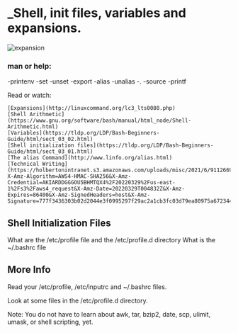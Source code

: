  # _Shell, init files, variables and expansions.
 
 ![expansion](https://user-images.githubusercontent.com/85587286/160509889-0ded45bf-3d15-4e5c-87ad-14925fff17e0.jpeg)
 
 
 ### man or help:

 -printenv
 -set
 -unset
 -export
 -alias
 -unalias
 -.
 -source
 -printf
 
 
 Read or watch:

    [Expansions](http://linuxcommand.org/lc3_lts0080.php)
    [Shell Arithmetic](https://www.gnu.org/software/bash/manual/html_node/Shell-Arithmetic.html)
    [Variables](https://tldp.org/LDP/Bash-Beginners-Guide/html/sect_03_02.html)
    [Shell initialization files](https://tldp.org/LDP/Bash-Beginners-Guide/html/sect_03_01.html)
    [The alias Command](http://www.linfo.org/alias.html)
    [Technical Writing](https://holbertonintranet.s3.amazonaws.com/uploads/misc/2021/6/9112669886fd446a2aa3113c31319d1f468dc160.pdf?X-Amz-Algorithm=AWS4-HMAC-SHA256&X-Amz-Credential=AKIARDDGGGOU5BHMTQX4%2F20220329%2Fus-east-1%2Fs3%2Faws4_request&X-Amz-Date=20220329T004832Z&X-Amz-Expires=86400&X-Amz-SignedHeaders=host&X-Amz-Signature=777f3436303b02d2044e3f0995297f29ac2a1cb3fc03d79ea80975a6723447cb)

 
 ## Shell Initialization Files

 What are the /etc/profile file and the /etc/profile.d directory
 What is the ~/.bashrc file


## More Info

Read your /etc/profile, /etc/inputrc and ~/.bashrc files.

Look at some files in the /etc/profile.d directory.

Note: You do not have to learn about awk, tar, bzip2, date, scp, ulimit, umask, or shell scripting, yet.

